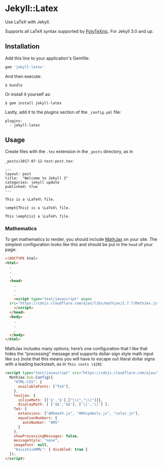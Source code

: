 # Jekyll::Latex

Use LaTeX with Jekyll.

Supports all LaTeX syntax supported by [PolyTeXnic](https://github.com/softcover/polytexnic). For Jekyll 3.0 and up.

## Installation

Add this line to your application's Gemfile:

```ruby
gem 'jekyll-latex'
```

And then execute:

```
$ bundle
```

Or install it yourself as:

```
$ gem install jekyll-latex
```

Lastly, add it to the plugins section of the `_config.yml` file:

```
plugins:
  - jekyll-latex
```

## Usage

Create files with the `.tex` extension in the `_posts` directory, as in

`_posts/2017-07-12-test-post.tex`:

```
---
layout: post
title:  "Welcome to Jekyll 3"
categories: jekyll update
published: true
---

This is a \LaTeX\ file. 

\emph{This} is a \LaTeX\ file. 

This \emph{is} a \LaTeX\ file.
```

### Mathematics

To get mathematics to render, you should include [MathJax](https://www.mathjax.org) on your site. The simplest configuration looks like this and should be put in the `head` of your page:

```html
<!DOCTYPE html>
<html>
  .
  .
  .
  <head>
    .
    .
    .
    <script type="text/javascript" async
  src="https://cdnjs.cloudflare.com/ajax/libs/mathjax/2.7.7/MathJax.js?config=TeX-MML-AM_CHTML">
    </script>
  </head>
  <body>
    .
    .
    .
  </body>
</html>
```

MathJax includes many options; here’s one configuration that I like that hides the “processing” message and supports dollar-sign style math input like `$x$` (note that this means you will have to escape out literal dollar signs with a leading backslash, as in `This costs \$20`):

```html
<script type="text/javascript" src="https://cdnjs.cloudflare.com/ajax/libs/mathjax/2.7.1/MathJax.js?config=TeX-AMS_HTML">
  MathJax.Hub.Config({
    "HTML-CSS": {
      availableFonts: ["TeX"],
    },
    tex2jax: {
      inlineMath: [['$','$'],["\\(","\\)"]]},
      displayMath: [ ['$$','$$'], ['\[','\]'] ],
    TeX: {
      extensions: ["AMSmath.js", "AMSsymbols.js", "color.js"],
      equationNumbers: {
        autoNumber: "AMS"
      }
    },
    showProcessingMessages: false,
    messageStyle: "none",
    imageFont: null,
    "AssistiveMML": { disabled: true }
  });
</script>
```